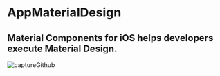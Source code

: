 # AppMaterialDesign
## Material Components for iOS  helps developers execute Material Design. 

![captureGithub](https://user-images.githubusercontent.com/64682028/87758263-70737900-c80c-11ea-871b-3c80dcb1851c.png)
